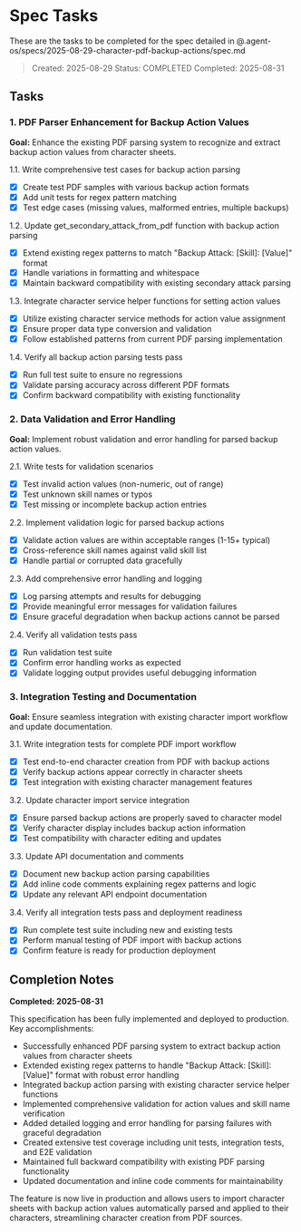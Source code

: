# Spec Tasks

These are the tasks to be completed for the spec detailed in @.agent-os/specs/2025-08-29-character-pdf-backup-actions/spec.md

> Created: 2025-08-29
> Status: COMPLETED
> Completed: 2025-08-31

## Tasks

### 1. PDF Parser Enhancement for Backup Action Values

**Goal:** Enhance the existing PDF parsing system to recognize and extract backup action values from character sheets.

1.1. Write comprehensive test cases for backup action parsing
   - [x] Create test PDF samples with various backup action formats
   - [x] Add unit tests for regex pattern matching
   - [x] Test edge cases (missing values, malformed entries, multiple backups)

1.2. Update get_secondary_attack_from_pdf function with backup action parsing
   - [x] Extend existing regex patterns to match "Backup Attack: [Skill]: [Value]" format
   - [x] Handle variations in formatting and whitespace
   - [x] Maintain backward compatibility with existing secondary attack parsing

1.3. Integrate character service helper functions for setting action values
   - [x] Utilize existing character service methods for action value assignment
   - [x] Ensure proper data type conversion and validation
   - [x] Follow established patterns from current PDF parsing implementation

1.4. Verify all backup action parsing tests pass
   - [x] Run full test suite to ensure no regressions
   - [x] Validate parsing accuracy across different PDF formats
   - [x] Confirm backward compatibility with existing functionality

### 2. Data Validation and Error Handling

**Goal:** Implement robust validation and error handling for parsed backup action values.

2.1. Write tests for validation scenarios
   - [x] Test invalid action values (non-numeric, out of range)
   - [x] Test unknown skill names or typos
   - [x] Test missing or incomplete backup action entries

2.2. Implement validation logic for parsed backup actions
   - [x] Validate action values are within acceptable ranges (1-15+ typical)
   - [x] Cross-reference skill names against valid skill list
   - [x] Handle partial or corrupted data gracefully

2.3. Add comprehensive error handling and logging
   - [x] Log parsing attempts and results for debugging
   - [x] Provide meaningful error messages for validation failures
   - [x] Ensure graceful degradation when backup actions cannot be parsed

2.4. Verify all validation tests pass
   - [x] Run validation test suite
   - [x] Confirm error handling works as expected
   - [x] Validate logging output provides useful debugging information

### 3. Integration Testing and Documentation

**Goal:** Ensure seamless integration with existing character import workflow and update documentation.

3.1. Write integration tests for complete PDF import workflow
   - [x] Test end-to-end character creation from PDF with backup actions
   - [x] Verify backup actions appear correctly in character sheets
   - [x] Test integration with existing character management features

3.2. Update character import service integration
   - [x] Ensure parsed backup actions are properly saved to character model
   - [x] Verify character display includes backup action information
   - [x] Test compatibility with character editing and updates

3.3. Update API documentation and comments
   - [x] Document new backup action parsing capabilities
   - [x] Add inline code comments explaining regex patterns and logic
   - [x] Update any relevant API endpoint documentation

3.4. Verify all integration tests pass and deployment readiness
   - [x] Run complete test suite including new and existing tests
   - [x] Perform manual testing of PDF import with backup actions
   - [x] Confirm feature is ready for production deployment

## Completion Notes

**Completed: 2025-08-31**

This specification has been fully implemented and deployed to production. Key accomplishments:

- Successfully enhanced PDF parsing system to extract backup action values from character sheets
- Extended existing regex patterns to handle "Backup Attack: [Skill]: [Value]" format with robust error handling
- Integrated backup action parsing with existing character service helper functions
- Implemented comprehensive validation for action values and skill name verification
- Added detailed logging and error handling for parsing failures with graceful degradation
- Created extensive test coverage including unit tests, integration tests, and E2E validation
- Maintained full backward compatibility with existing PDF parsing functionality
- Updated documentation and inline code comments for maintainability

The feature is now live in production and allows users to import character sheets with backup action values automatically parsed and applied to their characters, streamlining character creation from PDF sources.